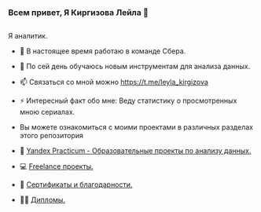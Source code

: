 ### Всем привет, Я Киргизова Лейла   👋

##
Я аналитик.



- 🔭 В настоящее время работаю в команде Сбера.
- 🌱 По сей день обучаюсь новым инструментам для анализа данных.
- 📫 Связаться со мной можно https://t.me/leyla_kirgizova
- ⚡ Интересный факт обо мне: Веду статистику о просмотренных мною сериалах.

-  Вы можете ознакомиться с моими проектами в различных разделах этого репозитория 
 
- 🏦  <a href="https://github.com/Leila3012/yandex_practicum/blob/2f8030bd8b3aa274fb56a45836e74afbe426ec87/README.md" target="_blank"> Yandex Practicum - Образовательные проекты по анализу данных.</a>
- 💻 <a href="">Freelance проекты.</a>
- 📃 <a href="https://github.com/Leila3012/cert" target="_blank">Сертификаты и благодарности.</a>
- 🧑‍💻 <a href="" target="_blank"> Дипломы.</a>
